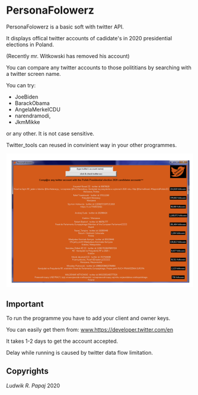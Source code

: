 # PersonaFolowerz

PersonaFolowerz is a basic soft with twitter API.

It displays offical twitter accounts of cadidate's in 2020 presidential elections in Poland.

(Recently mr. Witkowski has removed his account)

You can compare any twitter accounts to those polititians by searching with a twitter screen name.

You can try: 
* JoeBiden 
* BarackObama 
* AngelaMerkeICDU 
* narendramodi, 
* JkmMikke 

or any other. It is not case sensitive.

Twitter_tools can reused in convinient way in your other programmes.


![GitHub Logo](screenshot_of_software_.png)


## Important

To run the programme you have to add your client and owner keys. 

You can easily get them from: www.https://developer.twitter.com/en

It takes 1-2 days to get the account accepted.

Delay while running is caused by twitter data flow limitation.


## Copyrights
 *Ludwik R. Papaj* 2020



